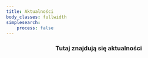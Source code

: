 ```yaml
---
title: Aktualności
body_classes: fullwidth
simplesearch:
    process: false
---
```


<center><h3>Tutaj znajdują się aktualności</h3>
</center>